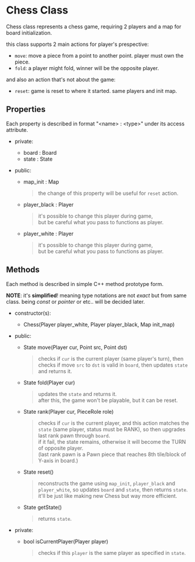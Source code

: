 # Chess Class

Chess class represents a chess game, requiring 2 players and a map for board initialization.

this class supports 2 main actions for player's prespective:
*   `move`: move a piece from a point to another point.
          player must own the piece.
*   `fold`: a player might fold, winner will be the opposite player.

and also an action that's not about the game:
*   `reset`: game is reset to where it started. same players and init map.

## Properties

Each property is described in format "\<name\> : \<type\>" under its access attribute.

*   private:
    *   board : Board
    *   state : State

*   public:
    *   map\_init : Map

        > the change of this property will be useful for `reset` action.

    *   player\_black : Player

        > it's possible to change this player during game,  
        > but be careful what you pass to functions as player.

    *   player\_white : Player

        > it's possible to change this player during game,  
        > but be careful what you pass to functions as player.

## Methods

Each method is described in simple C++ method prototype form.

**NOTE**: it's **simplified**! meaning type notations are not _exact_ but from same class. being *const* or *pointer* or etc.. will be decided later.

*   constructor(s):  
    *   Chess(Player player\_white, Player player\_black, Map init\_map)

*   public:
    *   State move(Player cur, Point src, Point dst)

        > checks if `cur` is the current player \(same player's turn\),
        > then checks if move `src` to `dst` is valid in
        > `board`, then updates `state` and returns it.

    *   State fold(Player cur)

        > updates the `state` and returns it.  
        > after this, the game won't be playable, but it can be reset.

    *   State rank(Player cur, PieceRole role)

        > checks if `cur` is the current player, and this action 
        > matches the `state` (same player, status must be RANK), so 
        > then upgrades last rank pawn through `board`.  
        > if it fail, the state remains, otherwise it will become 
        > the TURN of opposite player.  
        > (last rank pawn is a Pawn piece that reaches 8th 
        > tile/block of Y-axis in board.)

    *   State reset()

        > reconstructs the game using `map_init`,
        > `player_black` and `player_white`, so
        > updates `board` and `state`, then
        > returns `state`. it'll be just like making
        > new Chess but way more efficient.

    *   State getState()

        > returns `state`.

*   private:
    *   bool isCurrentPlayer(Player player)

        > checks if this `player` is the same player as 
        > specified in `state`.
